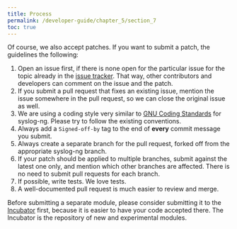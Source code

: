 ```yaml
---
title: Process 
permalink: /developer-guide/chapter_5/section_7
toc: true
---
```


[ar:issue-tracker]: https://github.com/balabit/syslog-ng/issues 

Of course, we also accept patches. If you want to submit a patch, the
guidelines the following:

 1. Open an issue first, if there is none open for the particular
    issue for the topic already in the
    [issue tracker][ar:issue-tracker]. That way, other contributors
    and developers can comment on the issue and the patch.
 2. If you submit a pull request that fixes an existing issue, mention
    the issue somewhere in the pull request, so we can close the
    original issue as well.
 3. We are using a coding style very similar to
    [GNU Coding Standards](https://www.gnu.org/prep/standards/standards.html#Writing-C)
    for syslog-ng. Please try to follow the existing conventions.
 4. Always add a `Signed-off-by` tag to the end of **every** commit
    message you submit.
 5. Always create a separate branch for the pull request, forked off
    from the appropriate syslog-ng branch.
 6. If your patch should be applied to multiple branches, submit
    against the latest one only, and mention which other branches are
    affected. There is no need to submit pull requests for each
    branch.
 7. If possible, write tests. We love tests.
 8. A well-documented pull request is much easier to review and merge.


Before submitting a separate module, please consider submitting it to
the [Incubator](https://github.com/balabit/syslog-ng-incubator) first, because it is easier to have your code accepted there. The Incubator is the repository of new and experimental modules.
